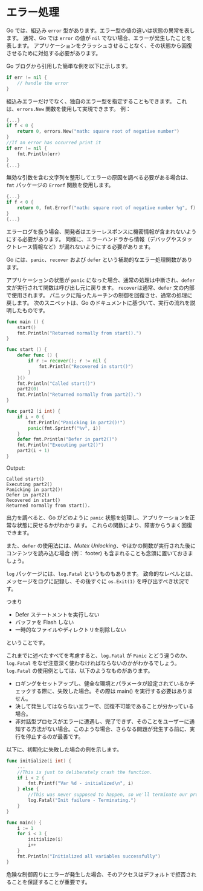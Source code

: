 エラー処理
==============

Go では、組込み `error` 型があります。エラー型の値の違いは状態の異常を表します。
通常、Go では `error` の値が `nil` でない場合、エラーが発生したことを表します。
アプリケーションをクラッシュさせることなく、その状態から回復させるために対処する必要があります。

Go ブログから引用した簡単な例を以下に示します。

```go
if err != nil {
    // handle the error
}
```

組込みエラーだけでなく、独自のエラー型を指定することもできます。
これは、`errors.New` 関数を使用して実現できます。
例：


```go
{...}
if f < 0 {
    return 0, errors.New("math: square root of negative number")
}
//If an error has occurred print it
if err != nil {
    fmt.Println(err)
}
{...}
```

無効な引数を含む文字列を整形してエラーの原因を調べる必要がある場合は、`fmt` パッケージの `Errorf` 関数を使用します。

```go
{...}
if f < 0 {
    return 0, fmt.Errorf("math: square root of negative number %g", f)
}
{...}
```

エラーログを扱う場合、開発者はエラーレスポンスに機密情報が含まれないようにする必要があります。
同様に、エラーハンドラから情報（デバッグやスタックトレース情報など）が漏れないようにする必要があります。


Go には、`panic`、`recover` および `defer` という補助的なエラー処理関数があります。

アプリケーションの状態が `panic` になった場合、通常の処理は中断され、`defer` 文が実行されて関数は呼び出し元に戻ります。
`recover`は通常、`defer` 文の内部で使用されます。
パニックに陥ったルーチンの制御を回復させ、通常の処理に戻します。
次のスニペットは、Go のドキュメントに基づいて、実行の流れを説明したものです。

```go
func main () {
    start()
    fmt.Println("Returned normally from start().")
}

func start () {
    defer func () {
        if r := recover(); r != nil {
            fmt.Println("Recovered in start()")
        }
    }()
    fmt.Println("Called start()")
    part2(0)
    fmt.Println("Returned normally from part2().")
}

func part2 (i int) {
    if i > 0 {
        fmt.Println("Panicking in part2()!")
        panic(fmt.Sprintf("%v", i))
    }
    defer fmt.Println("Defer in part2()")
    fmt.Println("Executing part2()")
    part2(i + 1)
}
```

Output:

```
Called start()
Executing part2()
Panicking in part2()!
Defer in part2()
Recovered in start()
Returned normally from start().
```

出力を調べると、Go がどのように `panic` 状態を処理し、アプリケーションを正常な状態に戻せるかがわかります。
これらの関数により、障害からうまく回復できます。

また、`defer` の使用法には、_Mutex Unlocking_、やほかの関数が実行された後にコンテンツを読み込む場合 (例： footer) も含まれることも念頭に置いておきましょう。

`log` パッケージには、`log.Fatal` というものもあります。
致命的なレベルとは、メッセージをログに記録し、その後すぐに `os.Exit(1)` を呼び出すべき状況です。

つまり

* Defer ステートメントを実行しない
* バッファを Flash しない
* 一時的なファイルやディレクトリを削除しない

ということです。

これまでに述べたすべてを考慮すると、`log.Fatal` が `Panic` とどう違うのか、`log.Fatal` をなぜ注意深く使わなければならないのかがわかるでしょう。
`log.Fatal` の使用例としては、以下のようなものがあります。

* ロギングをセットアップし、健全な環境とパラメータが設定されているかチェックする際に、失敗した場合。その際は main() を実行する必要はありません。
* 決して発生してはならないエラーで、回復不可能であることが分かっている場合。
* 非対話型プロセスがエラーに遭遇し、完了できず、そのことをユーザーに通知する方法がない場合。このような場合、さらなる問題が発生する前に、実行を停止するのが最善です。

以下に、初期化に失敗した場合の例を示します。

```go
func initialize(i int) {
    ...
    //This is just to deliberately crash the function.
    if i < 2 {
        fmt.Printf("Var %d - initialized\n", i)
    } else {
        //This was never supposed to happen, so we'll terminate our program.
        log.Fatal("Init failure - Terminating.")
    }
}

func main() {
    i := 1
    for i < 3 {
        initialize(i)
        i++
    }
    fmt.Println("Initialized all variables successfully")
}
```

危険な制御周りにエラーが発生した場合、そのアクセスはデフォルトで拒否されることを保証することが重要です。
